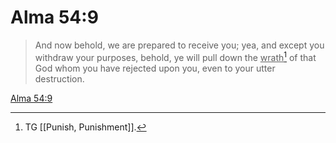 # Alma 54:9

> And now behold, we are prepared to receive you; yea, and except you withdraw your purposes, behold, ye will pull down the <u>wrath</u>[^a] of that God whom you have rejected upon you, even to your utter destruction.

[Alma 54:9](https://www.churchofjesuschrist.org/study/scriptures/bofm/alma/54?lang=eng&id=p9#p9)


[^a]: TG [[Punish, Punishment]].
